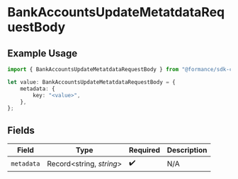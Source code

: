 # BankAccountsUpdateMetatdataRequestBody

## Example Usage

```typescript
import { BankAccountsUpdateMetatdataRequestBody } from "@formance/sdk-connectivity/models/operations";

let value: BankAccountsUpdateMetatdataRequestBody = {
    metadata: {
        key: "<value>",
    },
};
```

## Fields

| Field                    | Type                     | Required                 | Description              |
| ------------------------ | ------------------------ | ------------------------ | ------------------------ |
| `metadata`               | Record<string, *string*> | :heavy_check_mark:       | N/A                      |